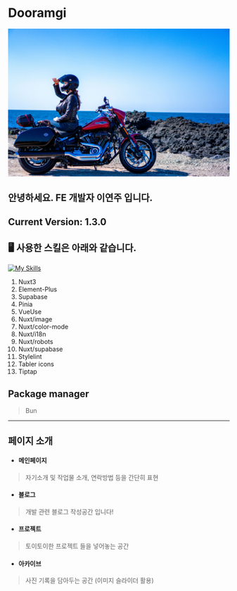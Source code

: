 # Dooramgi

![Dewdew](./.github/assets/dewdew.jpg)

## 안녕하세요. FE 개발자 이연주 입니다.

## Current Version: 1.3.0

## 🖥️ 사용한 스킬은 아래와 같습니다.

[![My Skills](https://skillicons.dev/icons?i=nuxtjs,vue,supabase,vercel,vite,ts,js,postgres,html,sass,vscode,vim,github)](https://skillicons.dev)

1. Nuxt3
2. Element-Plus
3. Supabase
4. Pinia
5. VueUse
6. Nuxt/image
7. Nuxt/color-mode
8. Nuxt/i18n
9. Nuxt/robots
10. Nuxt/supabase
11. Stylelint
12. Tabler icons
13. Tiptap

## Package manager

> Bun

___

## 페이지 소개

- #### 메인페이지
> 자기소개 및 작업물 소개, 연락방법 등을 간단히 표현

- #### 블로그
> 개발 관련 블로그 작성공간 입니다!

- #### 프로젝트
> 토이토이한 프로젝트 들을 넣어놓는 공간

- #### 아카이브
> 사진 기록을 담아두는 공간
> (이미지 슬라이더 활용)
